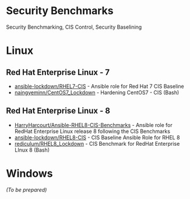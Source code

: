 # Security Benchmarks
Security Benchmarking, CIS Control, Security Baselining

# Linux

## Red Hat Enterprise Linux - 7

- [ansible-lockdown/RHEL7-CIS](https://github.com/ansible-lockdown/RHEL7-CIS) - Ansible role for Red Hat 7 CIS Baseline
- [naingyeminn/CentOS7_Lockdown](https://github.com/naingyeminn/CentOS7_Lockdown) - Hardening CentOS7 - CIS (Bash)

## Red Hat Enterprise Linux - 8

- [HarryHarcourt/Ansible-RHEL8-CIS-Benchmarks](https://github.com/HarryHarcourt/Ansible-RHEL8-CIS-Benchmarks) - Ansible role for RedHat Enterprise Linux release 8 following the CIS Benchmarks
- [ansible-lockdown/RHEL8-CIS](https://github.com/ansible-lockdown/RHEL8-CIS) - CIS Baseline Ansible Role for RHEL 8
- [rediculum/RHEL8_Lockdown](https://github.com/rediculum/RHEL8_Lockdown) - CIS Benchmark for RedHat Enterprise LInux 8 (Bash)

# Windows

*(To be prepared)*